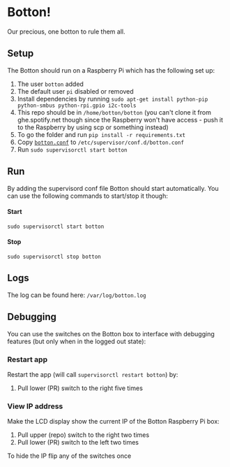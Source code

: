 # Botton!
Our precious, one botton to rule them all.

## Setup

The Botton should run on a Raspberry Pi which has the following set up:

1. The user `botton` added
2. The default user `pi` disabled or removed
3. Install dependencies by running `sudo apt-get install python-pip python-smbus python-rpi.gpio i2c-tools`
4. This repo should be in `/home/botton/botton` (you can't clone it from ghe.spotify.net though since the Raspberry won't have access - push it to the Raspberry by using scp or something instead)
5. To go the folder and run `pip install -r requirements.txt`
6. Copy [`botton.conf`](conf/supervisord/botton.conf) to `/etc/supervisor/conf.d/botton.conf`
7. Run `sudo supervisorctl start botton`

## Run

By adding the supervisord conf file Botton should start automatically. You can use the following commands to start/stop it though:

#### Start
`sudo supervisorctl start botton`

#### Stop
`sudo supervisorctl stop botton`

## Logs
The log can be found here: `/var/log/botton.log`

## Debugging

You can use the switches on the Botton box to interface with debugging features (but only when in the logged out state):

### Restart app
Restart the app (will call `supervisorctl restart botton`) by:

1. Pull lower (PR) switch to the right five times

### View IP address
Make the LCD display show the current IP of the Botton Raspberry Pi box:

1. Pull upper (repo) switch to the right two times
2. Pull lower (PR) switch to the left two times

To hide the IP flip any of the switches once
